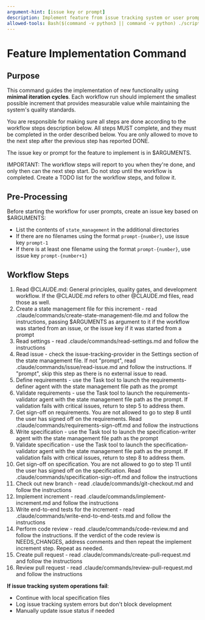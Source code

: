 ```yaml
---
argument-hint: [issue key or prompt]
description: Implement feature from issue tracking system or user prompt
allowed-tools: Bash($(command -v python3 || command -v python) ./scripts/load_settings.py)
---
```


# Feature Implementation Command

## Purpose

This command guides the implementation of new functionality using **minimal iteration cycles**. Each workflow run should implement the smallest possible increment that provides measurable value while maintaining the system's quality standards.

You are responsible for making sure all steps are done according to the workflow steps description below.
All steps MUST complete, and they must be completed in the order described below.
You are only allowed to move to the next step after the previous step has reported DONE.

The issue key or prompt for the feature to implement is in $ARGUMENTS.

IMPORTANT: The workflow steps will report to you when they're done, and only then can the next step start. Do not stop until the workflow is completed.
Create a TODO list for the workflow steps, and follow it.

## Pre-Processing

Before starting the workflow for user prompts, create an issue key based on $ARGUMENTS:
- List the contents of `state_management` in the additional directories
- If there are no filenames using the format `prompt-{number}`, use issue key `prompt-1`
- If there is at least one filename using the format `prompt-{number}`, use issue key `prompt-{number+1}`

## Workflow Steps

1. Read @CLAUDE.md: General principles, quality gates, and development workflow. If the @CLAUDE.md refers to other @CLAUDE.md files, read those as well.
2. Create a state management file for this increment - read .claude/commands/create-state-management-file.md and follow the instructions, passing $ARGUMENTS as argument to it if the workflow was started from an issue, or the issue key if it was started from a prompt
3. Read settings - read .claude/commands/read-settings.md and follow the instructions
4. Read issue - check the issue-tracking-provider in the Settings section of the state management file. If not "prompt", read .claude/commands/issue/read-issue.md and follow the instructions. If "prompt", skip this step as there is no external issue to read.
5. Define requirements - use the Task tool to launch the requirements-definer agent with the state management file path as the prompt
6. Validate requirements - use the Task tool to launch the requirements-validator agent with the state management file path as the prompt. If validation fails with critical issues, return to step 5 to address them.
7. Get sign-off on requirements. You are not allowed to go to step 8 until the user has signed off on the requirements. Read .claude/commands/requirements-sign-off.md and follow the instructions
8. Write specification - use the Task tool to launch the specification-writer agent with the state management file path as the prompt
9. Validate specification - use the Task tool to launch the specification-validator agent with the state management file path as the prompt. If validation fails with critical issues, return to step 8 to address them.
10. Get sign-off on specification. You are not allowed to go to step 11 until the user has signed off on the specification. Read .claude/commands/specification-sign-off.md and follow the instructions
11. Check out new branch - read .claude/commands/git-checkout.md and follow the instructions
12. Implement increment - read .claude/commands/implement-increment.md and follow the instructions
13. Write end-to-end tests for the increment - read .claude/commands/write-end-to-end-tests.md and follow the instructions
14. Perform code review - read .claude/commands/code-review.md and follow the instructions. If the verdict of the code review is NEEDS_CHANGES, address comments and then repeat the implement increment step. Repeat as needed.
15. Create pull request - read .claude/commands/create-pull-request.md and follow the instructions
16. Review pull request - read .claude/commands/review-pull-request.md and follow the instructions

**If issue tracking system operations fail**:
- Continue with local specification files
- Log issue tracking system errors but don't block development
- Manually update issue status if needed
